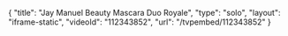 {
    "title": "Jay Manuel Beauty Mascara Duo  Royale",
    "type": "solo",
    "layout": "iframe-static",
    "videoId": "112343852",
    "url": "\/tvpembed\/112343852"
}